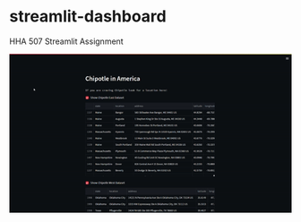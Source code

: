 # streamlit-dashboard
 HHA 507 Streamlit Assignment

<img src="https://github.com/wenkuang106/streamlit-dashboard/blob/main/presentation.gif" width=800px />